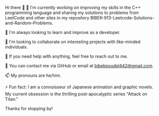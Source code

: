 Hi there 👋
🔭 I'm currently working on improving my skills in the C++ programming language and sharing my solutions to problems from LeetCode and other sites in my repository BIBEK-913-Leetcode-Solutions-and-Random-Problems.

🌱 I'm always looking to learn and improve as a developer.

👯 I'm looking to collaborate on interesting projects with like-minded individuals.

🤔 If you need help with anything, feel free to reach out to me.

💬 You can contact me via GitHub or email at bibekpoudel442@gmail.com.

📫 My pronouns are he/him.

⚡ Fun fact: I am a connoisseur of Japanese animation and graphic novels. My current obsession is the thrilling post-apocalyptic series "Attack on Titan."

Thanks for stopping by!
